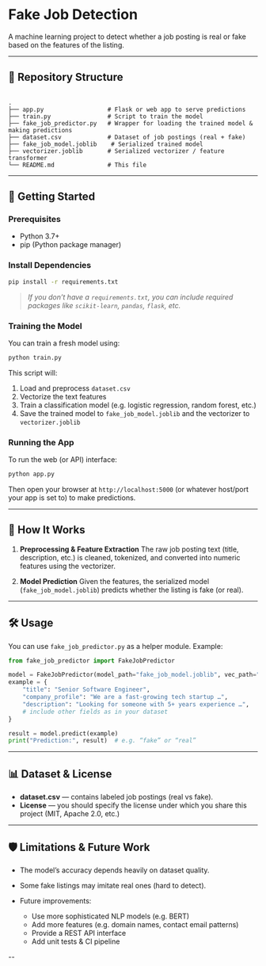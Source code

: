 
# Fake Job Detection

A machine learning project to detect whether a job posting is real or fake based on the features of the listing.

---

## 📂 Repository Structure

```

.
├── app.py                  # Flask or web app to serve predictions
├── train.py                # Script to train the model
├── fake_job_predictor.py   # Wrapper for loading the trained model & making predictions
├── dataset.csv             # Dataset of job postings (real + fake)
├── fake_job_model.joblib    # Serialized trained model
├── vectorizer.joblib       # Serialized vectorizer / feature transformer
└── README.md               # This file

````

---

## 🚀 Getting Started

### Prerequisites

- Python 3.7+
- pip (Python package manager)

### Install Dependencies

```bash
pip install -r requirements.txt
````

> *If you don’t have a `requirements.txt`, you can include required packages like `scikit-learn`, `pandas`, `flask`, etc.*

### Training the Model

You can train a fresh model using:

```bash
python train.py
```

This script will:

1. Load and preprocess `dataset.csv`
2. Vectorize the text features
3. Train a classification model (e.g. logistic regression, random forest, etc.)
4. Save the trained model to `fake_job_model.joblib` and the vectorizer to `vectorizer.joblib`

### Running the App

To run the web (or API) interface:

```bash
python app.py
```

Then open your browser at `http://localhost:5000` (or whatever host/port your app is set to) to make predictions.

---

## 🧠 How It Works

1. **Preprocessing & Feature Extraction**
   The raw job posting text (title, description, etc.) is cleaned, tokenized, and converted into numeric features using the vectorizer.

2. **Model Prediction**
   Given the features, the serialized model (`fake_job_model.joblib`) predicts whether the listing is fake (or real).

---

## 🛠️ Usage

You can use `fake_job_predictor.py` as a helper module. Example:

```python
from fake_job_predictor import FakeJobPredictor

model = FakeJobPredictor(model_path="fake_job_model.joblib", vec_path="vectorizer.joblib")
example = {
    "title": "Senior Software Engineer",
    "company_profile": "We are a fast-growing tech startup …",
    "description": "Looking for someone with 5+ years experience …",
    # include other fields as in your dataset
}

result = model.predict(example)
print("Prediction:", result)  # e.g. “fake” or “real”
```

---

## 📊 Dataset & License

* **dataset.csv** — contains labeled job postings (real vs fake).
* **License** — you should specify the license under which you share this project (MIT, Apache 2.0, etc.)

---

## 🛡️ Limitations & Future Work

* The model’s accuracy depends heavily on dataset quality.
* Some fake listings may imitate real ones (hard to detect).
* Future improvements:

  * Use more sophisticated NLP models (e.g. BERT)
  * Add more features (e.g. domain names, contact email patterns)
  * Provide a REST API interface
  * Add unit tests & CI pipeline

--
